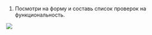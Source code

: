 1. Посмотри на форму и составь список проверок на функциональность.

<img src="https://i.imgur.com/BFo8R4k.png">
